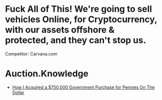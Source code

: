 # Fuck All of This! We're going to sell vehicles Online, for Cryptocurrency, with our assets offshore & protected, and they can't stop us.
Competitor: Carvana.com

# Auction.Knowledge
- [How I Acquired a $750,000 Government Purchase for Pennies On The Dollar](https://youtu.be/4oFM8N8V848)
